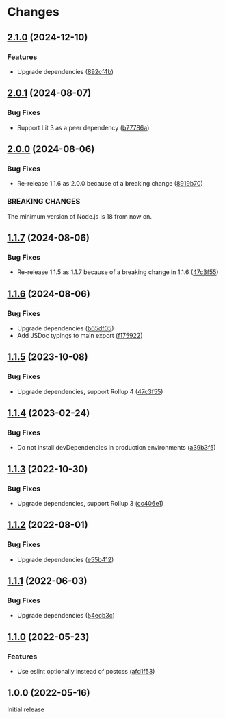# Changes

## [2.1.0](https://github.com/prantlf/rollup-plugin-css-lit/compare/v2.0.1...v2.1.0) (2024-12-10)

### Features

* Upgrade dependencies ([892cf4b](https://github.com/prantlf/rollup-plugin-css-lit/commit/892cf4b48ec8f691f4af5302c26d17c8ae9a5b55))

## [2.0.1](https://github.com/prantlf/rollup-plugin-css-lit/compare/v2.0.0...v2.0.1) (2024-08-07)

### Bug Fixes

* Support Lit 3 as a peer dependency ([b77786a](https://github.com/prantlf/rollup-plugin-css-lit/commit/b77786a54c89b3ec46bd612787f74be49cd83cd6))

## [2.0.0](https://github.com/prantlf/rollup-plugin-css-lit/compare/v1.1.6...v2.0.0) (2024-08-06)

### Bug Fixes

* Re-release 1.1.6 as 2.0.0 because of a breaking change ([8919b70](https://github.com/prantlf/rollup-plugin-css-lit/commit/8919b7068efe20f737ba8d54557b476e5cc5aa27))

### BREAKING CHANGES

The minimum version of Node.js is 18 from now on.

## [1.1.7](https://github.com/prantlf/rollup-plugin-css-lit/compare/v1.1.5...v1.1.7) (2024-08-06)

### Bug Fixes

* Re-release 1.1.5 as 1.1.7 because of a breaking change in 1.1.6 ([47c3f55](https://github.com/prantlf/rollup-plugin-css-lit/commit/47c3f55d8ed6976e0618359121a916eb41ddc691))

## [1.1.6](https://github.com/prantlf/rollup-plugin-css-lit/compare/v1.1.5...v1.1.6) (2024-08-06)

### Bug Fixes

* Upgrade dependencies ([b65df05](https://github.com/prantlf/rollup-plugin-css-lit/commit/b65df053c2b94b9ca49c59c414a569eb1822ab11))
* Add JSDoc typings to main export ([f175922](https://github.com/prantlf/rollup-plugin-css-lit/commit/f175922d1969c81646b363e71775380df73179f8))

## [1.1.5](https://github.com/prantlf/rollup-plugin-css-lit/compare/v1.1.4...v1.1.5) (2023-10-08)

### Bug Fixes

* Upgrade dependencies, support Rollup 4 ([47c3f55](https://github.com/prantlf/rollup-plugin-css-lit/commit/47c3f55d8ed6976e0618359121a916eb41ddc691))

## [1.1.4](https://github.com/prantlf/rollup-plugin-css-lit/compare/v1.1.3...v1.1.4) (2023-02-24)

### Bug Fixes

* Do not install devDependencies in production environments ([a39b3f5](https://github.com/prantlf/rollup-plugin-css-lit/commit/a39b3f5f2523a84eac4660cd307bd206e91be962))

## [1.1.3](https://github.com/prantlf/rollup-plugin-css-lit/compare/v1.1.2...v1.1.3) (2022-10-30)

### Bug Fixes

* Upgrade dependencies, support Rollup 3 ([cc406e1](https://github.com/prantlf/rollup-plugin-css-lit/commit/cc406e1ed8d472daaf377f1213fe5d6acb38491e))

## [1.1.2](https://github.com/prantlf/rollup-plugin-css-lit/compare/v1.1.1...v1.1.2) (2022-08-01)

### Bug Fixes

* Upgrade dependencies ([e55b412](https://github.com/prantlf/rollup-plugin-css-lit/commit/e55b4123d9d2556bcd0b4a86eac67440305323cd))

## [1.1.1](https://github.com/prantlf/rollup-plugin-css-lit/compare/v1.1.0...v1.1.1) (2022-06-03)

### Bug Fixes

* Upgrade dependencies ([54ecb3c](https://github.com/prantlf/rollup-plugin-css-lit/commit/54ecb3cfada4a75f2bd4cede73e0e27ff4b62e4e))

## [1.1.0](https://github.com/prantlf/rollup-plugin-css-lit/compare/v1.0.0...v1.1.0) (2022-05-23)

### Features

* Use eslint optionally instead of postcss ([afd1f53](https://github.com/prantlf/rollup-plugin-css-lit/commit/afd1f53fdf13e2af31da6d70502aeeb0000f6426))

## 1.0.0 (2022-05-16)

Initial release
